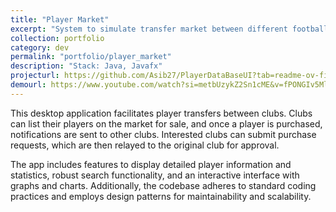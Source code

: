 ```yaml
---
title: "Player Market"
excerpt: "System to simulate transfer market between different football clubs"
collection: portfolio
category: dev
permalink: "portfolio/player_market"
description: "Stack: Java, Javafx"
projecturl: https://github.com/Asib27/PlayerDataBaseUI?tab=readme-ov-file
demourl: https://www.youtube.com/watch?si=metbUzykZ2Sn1cME&v=fPONGIv5Mlw&feature=youtu.be
---
```


This desktop application facilitates player transfers between clubs. Clubs can list their players on the market for sale, and once a player is purchased, notifications are sent to other clubs. Interested clubs can submit purchase requests, which are then relayed to the original club for approval. 

The app includes features to display detailed player information and statistics, robust search functionality, and an interactive interface with graphs and charts. Additionally, the codebase adheres to standard coding practices and employs design patterns for maintainability and scalability.
